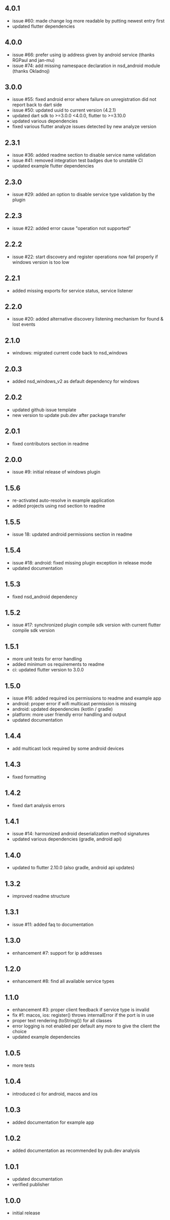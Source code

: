 ## 4.0.1

* issue #60: made change log more readable by putting newest entry first
* updated flutter dependencies

## 4.0.0

* issue #66: prefer using ip address given by android service (thanks RGPaul and jan-mu)
* issue #74: add missing namespace declaration in nsd_android module (thanks Okladnoj)

## 3.0.0

* issue #55: fixed android error where failure on unregistration did not report back to dart side
* issue #50: updated uuid to current version (4.2.1)
* updated dart sdk to >=3.0.0 <4.0.0, flutter to >=3.10.0
* updated various dependencies
* fixed various flutter analyze issues detected by new analyze version

## 2.3.1

* issue #36: added readme section to disable service name validation
* issue #41: removed integration test badges due to unstable CI
* updated example flutter dependencies

## 2.3.0

* issue #29: added an option to disable service type validation by the plugin

## 2.2.3

* issue #22: added error cause "operation not supported"

## 2.2.2

* issue #22: start discovery and register operations now fail properly if windows version is too low

## 2.2.1

* added missing exports for service status, service listener

## 2.2.0

* issue #20: added alternative discovery listening mechanism for found & lost events

## 2.1.0

* windows: migrated current code back to nsd_windows

## 2.0.3

* added nsd_windows_v2 as default dependency for windows

## 2.0.2

* updated github issue template
* new version to update pub.dev after package transfer

## 2.0.1

* fixed contributors section in readme

## 2.0.0

* issue #9: initial release of windows plugin

## 1.5.6

* re-activated auto-resolve in example application
* added projects using nsd section to readme

## 1.5.5

* issue 18: updated android permissions section in readme

## 1.5.4

* issue #18: android: fixed missing plugin exception in release mode
* updated documentation

## 1.5.3

* fixed nsd_android dependency

## 1.5.2

* issue #17: synchronized plugin compile sdk version with current flutter compile sdk version

## 1.5.1

* more unit tests for error handling
* added minimum os requirements to readme
* ci: updated flutter version to 3.0.0

## 1.5.0

* issue #16: added required ios permissions to readme and example app
* android: proper error if wifi multicast permission is missing
* android: updated dependencies (kotlin / gradle)
* platform: more user friendly error handling and output
* updated documentation

## 1.4.4

* add multicast lock required by some android devices

## 1.4.3

* fixed formatting

## 1.4.2

* fixed dart analysis errors

## 1.4.1

* issue #14: harmonized android deserialization method signatures
* updated various dependencies (gradle, android api)

## 1.4.0

* updated to flutter 2.10.0 (also gradle, android api updates)

## 1.3.2

* improved readme structure

## 1.3.1

* issue #11: added faq to documentation

## 1.3.0

* enhancement #7: support for ip addresses

## 1.2.0

* enhancement #8: find all available service types

## 1.1.0

* enhancement #3: proper client feedback if service type is invalid
* fix #1: macos, ios: register() throws internalError if the port is in use
* proper text rendering (toString()) for all classes
* error logging is not enabled per default any more to give the client the choice
* updated example dependencies

## 1.0.5

* more tests

## 1.0.4

* introduced ci for android, macos and ios

## 1.0.3

* added documentation for example app

## 1.0.2

* added documentation as recommended by pub.dev analysis

## 1.0.1

* updated documentation
* verified publisher

## 1.0.0

* initial release